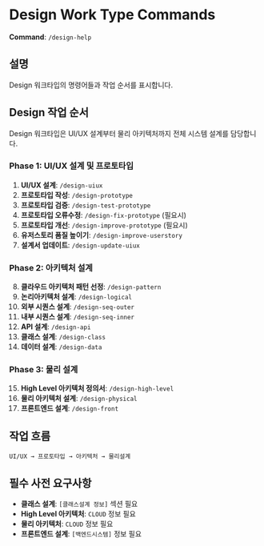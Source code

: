 # Design Work Type Commands

**Command**: `/design-help`

## 설명
Design 워크타입의 명령어들과 작업 순서를 표시합니다.

## Design 작업 순서

Design 워크타입은 UI/UX 설계부터 물리 아키텍처까지 전체 시스템 설계를 담당합니다.

### Phase 1: UI/UX 설계 및 프로토타입
1. **UI/UX 설계**: `/design-uiux`
2. **프로토타입 작성**: `/design-prototype`
3. **프로토타입 검증**: `/design-test-prototype`
4. **프로토타입 오류수정**: `/design-fix-prototype` (필요시)
5. **프로토타입 개선**: `/design-improve-prototype` (필요시)
6. **유저스토리 품질 높이기**: `/design-improve-userstory`
7. **설계서 업데이트**: `/design-update-uiux`

### Phase 2: 아키텍처 설계
8. **클라우드 아키텍처 패턴 선정**: `/design-pattern`
9. **논리아키텍처 설계**: `/design-logical`
10. **외부 시퀀스 설계**: `/design-seq-outer`
11. **내부 시퀀스 설계**: `/design-seq-inner`
12. **API 설계**: `/design-api`
13. **클래스 설계**: `/design-class`
14. **데이터 설계**: `/design-data`

### Phase 3: 물리 설계
15. **High Level 아키텍처 정의서**: `/design-high-level`
16. **물리 아키텍처 설계**: `/design-physical`
17. **프론트엔드 설계**: `/design-front`

## 작업 흐름
```
UI/UX → 프로토타입 → 아키텍처 → 물리설계
```

## 필수 사전 요구사항
- **클래스 설계**: `[클래스설계 정보]` 섹션 필요
- **High Level 아키텍처**: `CLOUD` 정보 필요
- **물리 아키텍처**: `CLOUD` 정보 필요
- **프론트엔드 설계**: `[백엔드시스템]` 정보 필요